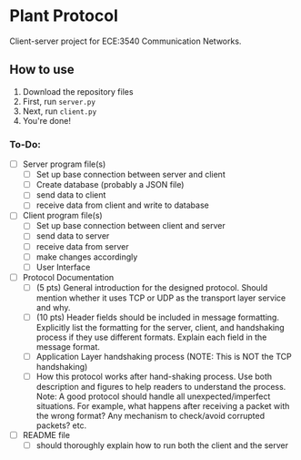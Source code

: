 # Plant Protocol
Client-server project for ECE:3540 Communication Networks.

## How to use
1. Download the repository files
2. First, run `server.py`
3. Next, run `client.py`
4. You're done!


### To-Do:
- [ ] Server program file(s)
    - [ ] Set up base connection between server and client 
    - [ ] Create database (probably a JSON file)
    - [ ] send data to client
    - [ ] receive data from client and write to database
- [ ] Client program file(s)
    - [ ] Set up base connection between client and server
    - [ ] send data to server
    - [ ] receive data from server
    - [ ] make changes accordingly
    - [ ] User Interface
- [ ] Protocol Documentation
    - [ ] (5 pts) General introduction for the designed protocol. Should mention whether it uses TCP or UDP as the transport layer service and why.
    - [ ] (10 pts) Header fields should be included in message formatting. Explicitly list the formatting for the server, client, and handshaking process if they use different formats. Explain each field in the message format.
    - [ ] Application Layer handshaking process (NOTE: This is NOT the TCP handshaking)
    - [ ] How this protocol works after hand-shaking process. Use both description and figures to help readers to understand the process. Note: A good protocol should handle all unexpected/imperfect situations. For example, what happens after receiving a packet with the wrong format? Any mechanism to check/avoid corrupted packets? etc.
- [ ] README file
    - [ ] should thoroughly explain how to run both the client and the server